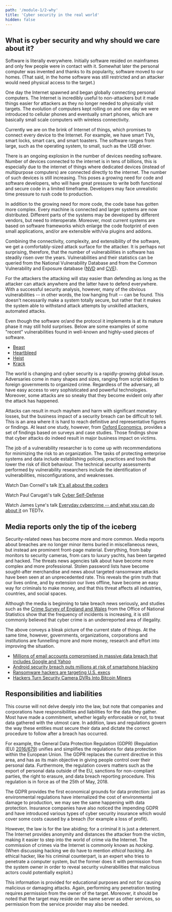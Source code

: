 ```yaml
---
path: '/module-1/2-why'
title: 'Cyber security in the real world'
hidden: false
---
```


## What is cyber security and why should we care about it?

Software is literally everywhere. Initially software resided on mainframes and only few people were in contact with it. Somewhat later the personal computer was invented and thanks to its popularity, software moved to our homes. (That said, in the home software was still restricted and an attacker would need physical access to the target.)

One day the Internet spawned and began globally connecting personal computers. The Internet is incredibly useful to non-attackers but it made things easier for attackers as they no longer needed to physically visit targets. The evolution of computers kept rolling on and one day we were introduced to cellular phones and eventually smart phones, which are basically small scale computers with wireless connectivity.

Currently we are on the brink of Internet of things, which promises to connect every device to the Internet. For example, we have smart TVs, smart locks, smart cars, and smart toasters. The software ranges from large, such as the operating system, to small, such as the USB driver.

There is an ongoing explosion in the number of devices needing software.
Number of devices connected to the internet is in tens of billions, this is especially
due to the internet of things where dedicated devices (instead of multipurpose computers)
are connected directly to the internet. The number of such devices is still increasing.
This poses a growing need for code and software developers, who will
have great pressure to write both functional and secure code in a limited
timeframe. Developers may face unrealistic time pressure to rush code to
production.

In addition to the growing need for more code, the code base has gotten more
complex. Every machine is connected and larger systems are now distributed.
Different parts of the systems may be developed by different vendors, but need
to interoperate. Moreover, most current systems are based on software
frameworks which enlarge the code footprint of even small applications, and/or
are extensible with/via plugins and addons.

Combining the connectivity, complexity, and extensibility of the software, we
get a comfortably-sized attack surface for the attacker. It is perhaps not
surprising, therefore, that the number of vulnerabilities in software has
steadily risen over the years. Vulnerabilities and their statistics can be
queried from the National Vulnerability Database and from the Common
Vulnerability and Exposure database
([NVD](https://nvd.nist.gov/vuln/search)
and
[CVE](https://cve.mitre.org/cve/search_cve_list.html)).

For the attackers the attacking will stay easier than defending as long as the
attacker can attack anywhere and the latter have to defend everywhere. With a
successful security analysis, however, many of the obvious vulnerabilities --
in other words, the low hanging fruit -- can be found. This doesn't necessarily
make a system totally secure, but rather that it makes the system able to
withstand attack attempts by unskilled attackers, automated attacks.

<text-box variant="emph" name = "Vulnerabilities are hard to find">

Even though the software or/and the protocol it implements is at its mature phase it may still hold surprises. Below are some examples of some "recent" vulnerabilities found in well-known and highly-used pieces of software.

- [Beast](https://blog.qualys.com/ssllabs/2013/09/10/is-beast-still-a-threat)
- [Heartbleed](https://heartbleed.com/)
- [Heist](http://arstechnica.com/security/2016/08/new-attack-steals-ssns-e-mail-addresses-and-more-from-https-pages/)
- [Krack](https://arstechnica.com/information-technology/2017/10/severe-flaw-in-wpa2-protocol-leaves-wi-fi-traffic-open-to-eavesdropping/)

</text-box>

The world is changing and cyber security is a rapidly-growing global issue.
Adversaries come in many shapes and sizes, ranging from script kiddies to
foreign governments to organized crime. Regardless of the adversary, all have
easy access to very sophisticated and powerful technologies. Moreover, some
attacks are so sneaky that they become evident only after the attack has
happened.

Attacks can result in much mayhem and harm with significant monetary losses,
but the business impact of a security breach can be difficult to tell. This is
an area where it is hard to reach definitive and representative figures or
findings. At least one study, however, from [Oxford Economics](https://www.oxfordeconomics.com/my-oxford/projects/276032), provides a set of findings based on
surveys and case studies. Those findings show that cyber attacks do indeed
result in major business impact on victims.

<quiz id="d44b8055-56a8-536c-9eba-91b350509369"></quiz>

The job of a vulnerability researcher is to come up with recommendations for
minimizing the risk to an organization. The tasks of protecting enterprise
systems and data include establishing policies, practices and tools that lower
the risk of illicit behaviour. The technical security assessments performed by
vulnerability researchers include the identification of vulnerabilities,
misconfigurations, and weaknesses.

<text-box variant="emph" name="TED: a source of infinite goodness">

Watch Dan Cornell's talk [It's all about the coders](https://www.youtube.com/watch?v=fi44mL7mcq0)

Watch Paul Carugati's talk [Cyber Self-Defense](https://www.youtube.com/watch?v=knLDY7hRm5I)

Watch James Lyne's talk [Everyday cybercrime -- and what you can do about it](https://www.ted.com/talks/james_lyne_everyday_cybercrime_and_what_you_can_do_about_it?language=en) on TEDTv.

</text-box>

<quiz id="aecd3d43-e043-5598-ad21-0503bfb51748"></quiz>


## Media reports only the tip of the iceberg

Security-related news has become more and more common. Media reports about
breaches are no longer minor items buried in miscellaneous news, but instead
are prominent front-page material. Everything, from baby monitors to security
cameras, from cars to luxury yachts, has been targeted and hacked. The threats
news agencies talk about have become more complex and more professional. Stolen
password lists have become sought-after merchandise and news about targeted
ransomware attacks have been seen at an unprecedented rate. This reveals the
grim truth that our lives online, and by extension our lives offline, have
become an easy way for criminals to make money, and that this threat affects
all industries, countries, and social spaces.

Although the media is beginning to take breach news seriously, and studies such
as the [Crime Survey of England and Wales](http://www.crimesurvey.co.uk/) from
the Office of National Statistics show that the frequency of incidents is
increasing, it is still commonly believed that cyber crime is an underreported
area of illegality.

<quiz id="b85fcce7-ff87-5430-b51c-02940d5804e1"></quiz>

The above conveys a bleak picture of the current state of things. At the same time, however, governments, organizations, corporations and institutions are funnelling more and more money, research and effort into improving the situation.

<text-box variant="emph" name="Additional links to breach news">

- [Millions of email accounts compromised in massive data breach that includes Google and Yahoo](http://www.telegraph.co.uk/news/2016/05/04/millions-of-email-accounts-compromised--in-massive-data-breach-t/)
- [Android security breach puts millions at risk of smartphone hijacking](http://www.telegraph.co.uk/technology/internet-security/11788184/Android-security-breach-puts-millions-at-risk-of-smartphone-hijacking.html)
- [Ransomware hackers are targeting U.S. execs](http://money.cnn.com/2016/08/05/technology/ransomware-study-malwarebytes-hackers/)
- [Hackers Turn Security Camera DVRs Into Bitcoin Miners](https://www.wired.com/2014/04/hikvision)

</text-box>


## Responsibilities and liabilities

This course will not delve deeply into the law, but note that companies and
corporations have responsibilities and liabilities for the data they gather.
Most have made a commitment, whether legally enforceable or not, to treat data
gathered with the utmost care. In addition, laws and regulations govern the way
these entities must secure their data and dictate the correct procedure to
follow after a breach has occurred.

For example, the General Data Protection Regulation (GDPR) (Regulation (EU)
[2016/679](http://eur-lex.europa.eu/legal-content/EN/TXT/HTML/?uri=CELEX:32016R0679#d1e6226-1-1))
unifies and simplifies the regulations for data protection within the European
Union. The GDPR replaces the current directive in this area, and has as its
main objective in giving people control over their personal data. Furthermore,
the regulation covers matters such as the export of personal data outside of
the EU, sanctions for non-compliant parties, the right to erasure, and data
breach reporting procedure. This regulation is in force as of the 25th of May,
2018.

The GDPR provides the first economical grounds for data protection: just as
environmental regulations have internalized the cost of environmental damage to
production, we may see the same happening with data protection. Insurance
companies have also noticed the impending GDPR and have introduced various
types of cyber security insurance which would cover some costs caused by a
breach (for example a loss of profit).

<quiz id="9c244f29-b8cf-5ed7-96d2-5c06a634f8c1"></quiz>

However, the law is for the law abiding; for a criminal it is just a deterrent.
The Internet provides anonymity and distances the attacker from the victim,
making it easier to step into the world of crime via the Internet. The
commission of crimes via the Internet is commonly known as *hacking*.
(When discussing hacking we do have to mention *ethical hacking*. An
ethical hacker, like his criminal counterpart, is an expert who tries to
penetrate a computer system, but the former does it with permission from the
system owner in order to reveal security vulnerabilities that malicious actors
could potentially exploit.)

<text-box variant="emph" name="TL;DR Breaking into computers is illegal, use common sense">

This information is provided for educational purposes and not for causing
malicious or damaging attacks. Again, performing any penetration testing
requires permission from the owner of the target. Moreover, it should be noted
that the target may reside on the same server as other services, so permission
from the service provider may also be needed.

</text-box>
